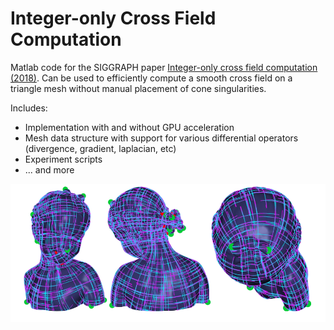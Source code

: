 # Integer-only Cross Field Computation

Matlab code for the SIGGRAPH paper [Integer-only cross field computation (2018)](https://dl.acm.org/doi/abs/10.1145/3197517.3201375).
Can be used to efficiently compute a smooth cross field on a triangle mesh without manual placement of cone singularities.

Includes:
* Implementation with and without GPU acceleration
* Mesh data structure with support for various differential operators (divergence, gradient, laplacian, etc)
* Experiment scripts
* ... and more

![Example result](https://github.com/nahumfarchi/IOQ/blob/master/img/sample.PNG)
